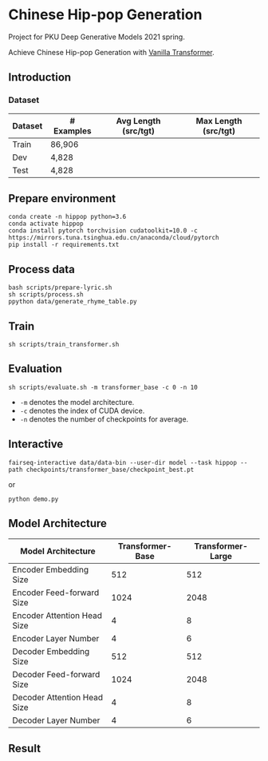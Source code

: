 # Chinese Hip-pop Generation

Project for PKU Deep Generative Models 2021 spring.

Achieve Chinese Hip-pop Generation with [Vanilla Transformer](https://arxiv.org/abs/1706.03762).

## Introduction

### Dataset

| Dataset | # Examples | Avg Length (src/tgt) | Max Length (src/tgt) |
| ----------- | ---------- | ------------------ | ------------------ |
| Train       | 86,906    |       |             |
| Dev         | 4,828     |       |            |
| Test        | 4,828     |       |           |

## Prepare environment

```
conda create -n hippop python=3.6
conda activate hippop
conda install pytorch torchvision cudatoolkit=10.0 -c https://mirrors.tuna.tsinghua.edu.cn/anaconda/cloud/pytorch
pip install -r requirements.txt 
```

## Process data

```
bash scripts/prepare-lyric.sh
sh scripts/process.sh
ppython data/generate_rhyme_table.py
```

## Train

```
sh scripts/train_transformer.sh
```

## Evaluation

```
sh scripts/evaluate.sh -m transformer_base -c 0 -n 10
```
- `-m` denotes the model architecture.
- `-c` denotes the index of CUDA device.
- `-n` denotes the number of checkpoints for average.

## Interactive
`fairseq-interactive data/data-bin --user-dir model --task hippop --path checkpoints/transformer_base/checkpoint_best.pt`
 
 or
 
`python demo.py`

## Model Architecture
|Model Architecture| Transformer-Base | Transformer-Large|
| --------------------- | ---- | ---- |
|Encoder Embedding Size |512 |512|
|Encoder Feed-forward Size |1024| 2048|
|Encoder Attention Head Size |4| 8|
|Encoder Layer Number |4| 6|
|Decoder Embedding Size |512| 512|
|Decoder Feed-forward Size |1024 |2048|
|Decoder Attention Head Size |4 |8|
|Decoder Layer Number |4 |6|

## Result

